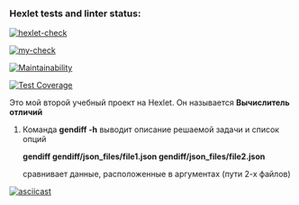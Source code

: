 ### Hexlet tests and linter status:

[![hexlet-check](https://github.com/ilia-rassolov/python-project-50/actions/workflows/hexlet-check.yml/badge.svg)](https://github.com/ilia-rassolov/python-project-50/actions/workflows/hexlet-check.yml)

[![my-check](https://github.com/ilia-rassolov/python-project-50/actions/workflows/tests.yml/badge.svg)](https://github.com/ilia-rassolov/python-project-50/actions/workflows/tests.yml)

[![Maintainability](https://api.codeclimate.com/v1/badges/a723eafeff9ce50f593f/maintainability)](https://codeclimate.com/github/ilia-rassolov/python-project-50/maintainability)

[![Test Coverage](https://api.codeclimate.com/v1/badges/a723eafeff9ce50f593f/test_coverage)](https://codeclimate.com/github/ilia-rassolov/python-project-50/test_coverage)


Это мой второй учебный проект на Hexlet. Он называется **Вычислитель отличий**

1. Команда **gendiff -h** выводит описание решаемой задачи и список опций

   **gendiff gendiff/json_files/file1.json gendiff/json_files/file2.json** 

   сравнивает данные, расположенные в аргументах (пути 2-х файлов)


[![asciicast](https://asciinema.org/a/OHyPacXfjy2BaJmTb3GngHDX9.svg)](https://asciinema.org/a/OHyPacXfjy2BaJmTb3GngHDX9)



